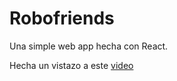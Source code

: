 # Robofriends
Una simple web app hecha con React.

Hecha un vistazo a este [video](https://www.youtube.com/watch?v=PshJ6J4U428)
